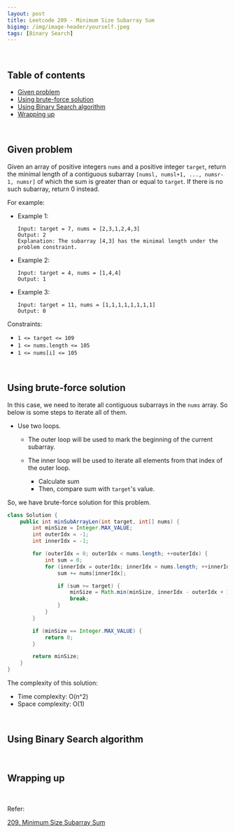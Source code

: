 ```yaml
---
layout: post
title: Leetcode 209 - Minimum Size Subarray Sum
bigimg: /img/image-header/yourself.jpeg
tags: [Binary Search]
---
```





<br>

## Table of contents
- [Given problem](#given-problem)
- [Using brute-force solution](#using-brute-force-solution)
- [Using Binary Search algorithm](#using-binary-search-algorithm)
- [Wrapping up](#wrapping-up)


<br>

## Given problem

Given an array of positive integers `nums` and a positive integer `target`, return the minimal length of a contiguous subarray `[numsl, numsl+1, ..., numsr-1, numsr]` of which the sum is greater than or equal to `target`. If there is no such subarray, return 0 instead.

For example:
- Example 1:

    ```
    Input: target = 7, nums = [2,3,1,2,4,3]
    Output: 2
    Explanation: The subarray [4,3] has the minimal length under the problem constraint.
    ```

- Example 2:

    ```
    Input: target = 4, nums = [1,4,4]
    Output: 1
    ```

- Example 3:

    ```
    Input: target = 11, nums = [1,1,1,1,1,1,1,1]
    Output: 0
    ```

Constraints:
- `1 <= target <= 109`
- `1 <= nums.length <= 105`
- `1 <= nums[i] <= 105`


<br>

## Using brute-force solution

In this case, we need to iterate all contiguous subarrays in the `nums` array. So below is some steps to iterate all of them.
- Use two loops.

    - The outer loop will be used to mark the beginning of the current subarray.
    - The inner loop will be used to iterate all elements from that index of the outer loop.

        - Calculate sum
        - Then, compare sum with `target`'s value.

So, we have brute-force solution for this problem.

```java
class Solution {
    public int minSubArrayLen(int target, int[] nums) {
        int minSize = Integer.MAX_VALUE;
        int outerIdx = -1;
        int innerIdx = -1;

        for (outerIdx = 0; outerIdx < nums.length; ++outerIdx) {
            int sum = 0;
            for (innerIdx = outerIdx; innerIdx < nums.length; ++innerIdx) {
                sum += nums[innerIdx];

                if (sum >= target) {
                    minSize = Math.min(minSize, innerIdx - outerIdx + 1);
                    break;
                }
            }
        }

        if (minSize == Integer.MAX_VALUE) {
            return 0;
        }

        return minSize;
    }
}
```

The complexity of this solution:
- Time complexity: O(n^2)
- Space complexity: O(1)


<br>

## Using Binary Search algorithm





<br>

## Wrapping up




<br>

Refer:

[209. Minimum Size Subarray Sum](https://leetcode.com/problems/minimum-size-subarray-sum/)